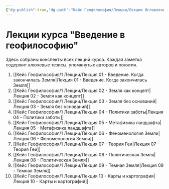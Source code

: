 ```yaml
---
{"dg-publish":true,"dg-path":"Кейс Геофилософия/Лекции/Лекции Оглавление","permalink":"/kejs-geofilosofiya/lekczii/lekczii-oglavlenie/","pinned":true}
---
```


# Лекции курса "Введение в геофилософию"

Здесь собраны конспекты всех лекций курса. Каждая заметка содержит ключевые тезисы, упомянутых авторов и понятия.

1.  [[Кейс Геофилософия/1 Лекции/Лекция 01 - Введение. Когда закончилась Земля\|Лекция 01 - Введение. Когда закончилась Земля]]
2.  [[Кейс Геофилософия/1 Лекции/Лекция 02 - Земля как концепт\|Лекция 02 - Земля как концепт]]
3.  [[Кейс Геофилософия/1 Лекции/Лекция 03 - Земля без оснований\|Лекция 03 - Земля без оснований]]
4.  [[Кейс Геофилософия/1 Лекции/Лекция 04 - Политики заботы\|Лекция 04 - Политики заботы]]
5.  [[Кейс Геофилософия/1 Лекции/Лекция 05 - Метафизика ландшафта\|Лекция 05 - Метафизика ландшафта]]
6.  [[Кейс Геофилософия/1 Лекции/Лекция 06 - Феноменология Земли\|Лекция 06 - Феноменология Земли]]
7.  [[Кейс Геофилософия/1 Лекции/Лекция 07 - Теория Геи\|Лекция 07 - Теория Геи]]
8.  [[Кейс Геофилософия/1 Лекции/Лекция 08 - Политическая Земля\|Лекция 08 - Политическая Земля]]
9.  [[Кейс Геофилософия/1 Лекции/Лекция 09 - Темная Земля\|Лекция 09 - Темная Земля]]
10. [[Кейс Геофилософия/1 Лекции/Лекция 10 - Карты и картография\|Лекция 10 - Карты и картография]]
